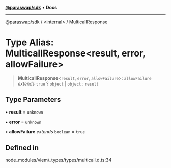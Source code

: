 [**@paraswap/sdk**](../../README.md) • **Docs**

***

[@paraswap/sdk](../../globals.md) / [\<internal\>](../README.md) / MulticallResponse

# Type Alias: MulticallResponse\<result, error, allowFailure\>

> **MulticallResponse**\<`result`, `error`, `allowFailure`\>: `allowFailure` *extends* `true` ? `object` \| `object` : `result`

## Type Parameters

• **result** = `unknown`

• **error** = `unknown`

• **allowFailure** *extends* `boolean` = `true`

## Defined in

node\_modules/viem/\_types/types/multicall.d.ts:34
